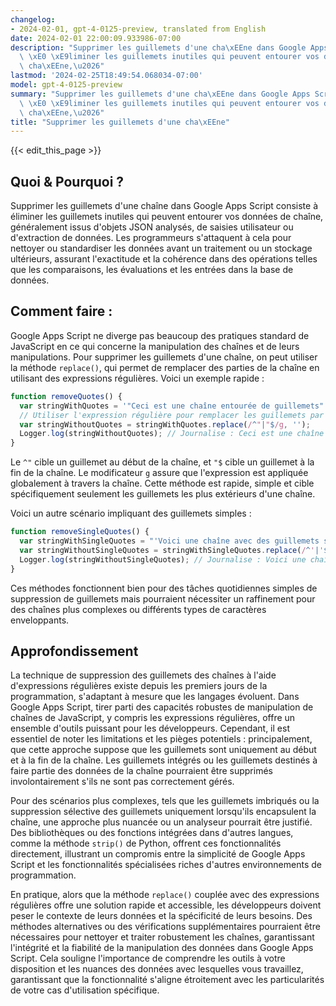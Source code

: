 ```yaml
---
changelog:
- 2024-02-01, gpt-4-0125-preview, translated from English
date: 2024-02-01 22:00:09.933986-07:00
description: "Supprimer les guillemets d'une cha\xEEne dans Google Apps Script consiste\
  \ \xE0 \xE9liminer les guillemets inutiles qui peuvent entourer vos donn\xE9es de\
  \ cha\xEEne,\u2026"
lastmod: '2024-02-25T18:49:54.068034-07:00'
model: gpt-4-0125-preview
summary: "Supprimer les guillemets d'une cha\xEEne dans Google Apps Script consiste\
  \ \xE0 \xE9liminer les guillemets inutiles qui peuvent entourer vos donn\xE9es de\
  \ cha\xEEne,\u2026"
title: "Supprimer les guillemets d'une cha\xEEne"
---
```


{{< edit_this_page >}}

## Quoi & Pourquoi ?

Supprimer les guillemets d'une chaîne dans Google Apps Script consiste à éliminer les guillemets inutiles qui peuvent entourer vos données de chaîne, généralement issus d'objets JSON analysés, de saisies utilisateur ou d'extraction de données. Les programmeurs s'attaquent à cela pour nettoyer ou standardiser les données avant un traitement ou un stockage ultérieurs, assurant l'exactitude et la cohérence dans des opérations telles que les comparaisons, les évaluations et les entrées dans la base de données.

## Comment faire :

Google Apps Script ne diverge pas beaucoup des pratiques standard de JavaScript en ce qui concerne la manipulation des chaînes et de leurs manipulations. Pour supprimer les guillemets d'une chaîne, on peut utiliser la méthode `replace()`, qui permet de remplacer des parties de la chaîne en utilisant des expressions régulières. Voici un exemple rapide :

```javascript
function removeQuotes() {
  var stringWithQuotes = '"Ceci est une chaîne entourée de guillemets"';
  // Utiliser l'expression régulière pour remplacer les guillemets par rien
  var stringWithoutQuotes = stringWithQuotes.replace(/^"|"$/g, '');
  Logger.log(stringWithoutQuotes); // Journalise : Ceci est une chaîne entourée de guillemets
}
```

Le `^"` cible un guillemet au début de la chaîne, et `"$` cible un guillemet à la fin de la chaîne. Le modificateur `g` assure que l'expression est appliquée globalement à travers la chaîne. Cette méthode est rapide, simple et cible spécifiquement seulement les guillemets les plus extérieurs d'une chaîne.

Voici un autre scénario impliquant des guillemets simples :

```javascript
function removeSingleQuotes() {
  var stringWithSingleQuotes = "'Voici une chaîne avec des guillemets simples'";
  var stringWithoutSingleQuotes = stringWithSingleQuotes.replace(/^'|'$/g, '');
  Logger.log(stringWithoutSingleQuotes); // Journalise : Voici une chaîne avec des guillemets simples
}
```

Ces méthodes fonctionnent bien pour des tâches quotidiennes simples de suppression de guillemets mais pourraient nécessiter un raffinement pour des chaînes plus complexes ou différents types de caractères enveloppants.

## Approfondissement

La technique de suppression des guillemets des chaînes à l'aide d'expressions régulières existe depuis les premiers jours de la programmation, s'adaptant à mesure que les langages évoluent. Dans Google Apps Script, tirer parti des capacités robustes de manipulation de chaînes de JavaScript, y compris les expressions régulières, offre un ensemble d'outils puissant pour les développeurs. Cependant, il est essentiel de noter les limitations et les pièges potentiels : principalement, que cette approche suppose que les guillemets sont uniquement au début et à la fin de la chaîne. Les guillemets intégrés ou les guillemets destinés à faire partie des données de la chaîne pourraient être supprimés involontairement s'ils ne sont pas correctement gérés.

Pour des scénarios plus complexes, tels que les guillemets imbriqués ou la suppression sélective des guillemets uniquement lorsqu'ils encapsulent la chaîne, une approche plus nuancée ou un analyseur pourrait être justifié. Des bibliothèques ou des fonctions intégrées dans d'autres langues, comme la méthode `strip()` de Python, offrent ces fonctionnalités directement, illustrant un compromis entre la simplicité de Google Apps Script et les fonctionnalités spécialisées riches d'autres environnements de programmation.

En pratique, alors que la méthode `replace()` couplée avec des expressions régulières offre une solution rapide et accessible, les développeurs doivent peser le contexte de leurs données et la spécificité de leurs besoins. Des méthodes alternatives ou des vérifications supplémentaires pourraient être nécessaires pour nettoyer et traiter robustement les chaînes, garantissant l'intégrité et la fiabilité de la manipulation des données dans Google Apps Script. Cela souligne l'importance de comprendre les outils à votre disposition et les nuances des données avec lesquelles vous travaillez, garantissant que la fonctionnalité s'aligne étroitement avec les particularités de votre cas d'utilisation spécifique.
